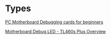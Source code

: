 # Types
[PC Motherboard Debugging cards for beginners](https://youtu.be/FkaacYKk_s0)

[Motherboard Debug LED - TL460s Plus Overview](https://youtu.be/5ok_1ZJ8KWM)
